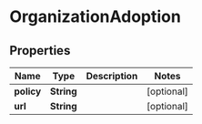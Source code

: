 # OrganizationAdoption

## Properties
Name | Type | Description | Notes
------------ | ------------- | ------------- | -------------
**policy** | **String** |  |  [optional]
**url** | **String** |  |  [optional]
